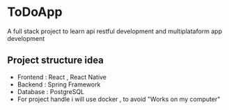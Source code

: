 # ToDoApp 
A full stack project to learn api restful development and multiplataform app development

## Project structure idea 
- Frontend : React , React Native
- Backend : Spring Framework
- Database : PostgreSQL
- For project handle i will use docker , to avoid "Works on my computer"
